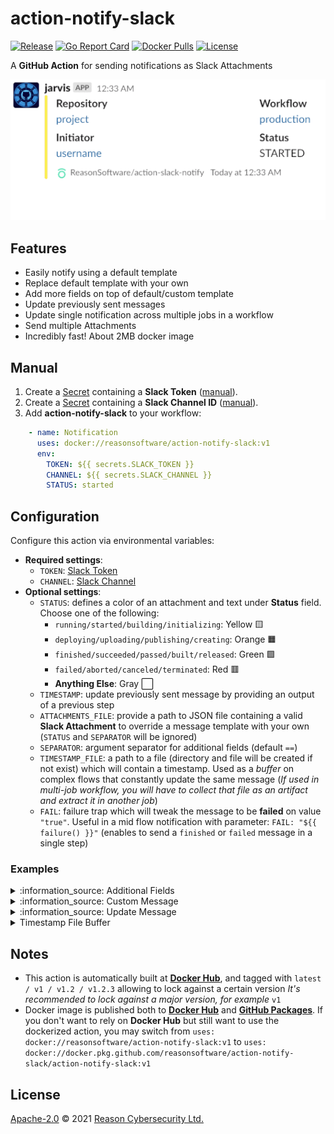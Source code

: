 # action-notify-slack

[![Release](https://img.shields.io/github/v/release/ReasonSoftware/action-notify-slack)](https://github.com/ReasonSoftware/action-notify-slack/releases/latest)
[![Go Report Card](https://goreportcard.com/badge/github.com/ReasonSoftware/action-notify-slack)](https://goreportcard.com/report/github.com/ReasonSoftware/action-notify-slack)
[![Docker Pulls](https://img.shields.io/docker/pulls/ReasonSoftware/action-notify-slack)](https://hub.docker.com/r/reasonsoftware/action-notify-slack)
[![License](https://img.shields.io/github/license/ReasonSoftware/action-notify-slack)](LICENSE.md)

A **GitHub Action** for sending notifications as Slack Attachments

![PIC](docs/images/demo.gif)

## Features

- Easily notify using a default template
- Replace default template with your own
- Add more fields on top of default/custom template
- Update previously sent messages
- Update single notification across multiple jobs in a workflow
- Send multiple Attachments
- Incredibly fast! About 2MB docker image

## Manual

1. Create a [Secret](https://help.github.com/en/actions/configuring-and-managing-workflows/creating-and-storing-encrypted-secrets)  containing a **Slack Token** ([manual](docs/SLACK.md#slack-token)).
2. Create a [Secret](https://help.github.com/en/actions/configuring-and-managing-workflows/creating-and-storing-encrypted-secrets)  containing a **Slack Channel ID** ([manual](docs/SLACK.md#slack-channel)).
3. Add **action-notify-slack** to your workflow:

```yaml
    - name: Notification
      uses: docker://reasonsoftware/action-notify-slack:v1
      env:
        TOKEN: ${{ secrets.SLACK_TOKEN }}
        CHANNEL: ${{ secrets.SLACK_CHANNEL }}
        STATUS: started
```

## Configuration

Configure this action via environmental variables:

- **Required settings**:
  - `TOKEN`: [Slack Token](docs/SLACK.md#slack-token)
  - `CHANNEL`: [Slack Channel](docs/SLACK.md#slack-channel)
- **Optional settings**:
  - `STATUS`: defines a color of an attachment and text under **Status** field. Choose one of the following:
    - `running/started/building/initializing`: Yellow :yellow_square:
    - `deploying/uploading/publishing/creating`: Orange :orange_square:
    - `finished/succeeded/passed/built/released`: Green :green_square:
    - `failed/aborted/canceled/terminated`: Red :red_square:
    - **Anything Else**: Gray :white_large_square:
  - `TIMESTAMP`: update previously sent message by providing an output of a previous step
  - `ATTACHMENTS_FILE`: provide a path to JSON file containing a valid **Slack Attachment** to override a message template with your own (`STATUS` and `SEPARATOR` will be ignored)
  - `SEPARATOR`: argument separator for additional fields (default `==`)
  - `TIMESTAMP_FILE`: a path to a file (directory and file will be created if not exist) which will contain a timestamp. Used as a *buffer* on complex flows that constantly update the same message (*If used in multi-job workflow, you will have to collect that file as an artifact and extract it in another job*)
  - `FAIL`: failure trap which will tweak the message to be **failed** on value `"true"`. Useful in a mid flow notification with parameter: `FAIL: "${{ failure() }}"` (enables to send a `finished` or `failed` message in a single step)

### Examples

<details><summary>:information_source: Additional Fields</summary>

You may add additional fields to a default message template via arguments

- Default separator `==` may be changed by setting an environmental variable `SEPARATOR` with a custom value
- Arguments are expected to be divided by new line `\n`
- Field Name or Values should be enclosed in `"` if they contain whitespace

```yaml
    - name: Notification
      uses: docker://reasonsoftware/action-notify-slack:v1
      env:
        TOKEN: ${{ secrets.SLACK_TOKEN }}
        CHANNEL: ${{ secrets.SLACK_CHANNEL }}
        STATUS: finished
      with:
        args: |
          "Download URL"==<https://my-website.com/file.exe|file>
          Version==v3.1.0
```

</details>

<details><summary>:information_source: Custom Message</summary>

Create a JSON file with Slack attachments and provide a path as an environmental variable. For instance:

- Use another action to create attachments with your information dynamically
- Use a **shell** to create attachments dynamically
- Store it somewhere and fetch the file during the execution with `curl` or `wget`
- Commit a base skeleton to the repository and modify it in a dedicated step

```yaml
    - name: Notify Slack
      uses: docker://reasonsoftware/action-notify-slack:v1
      env:
        TOKEN: ${{ secrets.SLACK_TOKEN }}
        CHANNEL: ${{ secrets.SLACK_CHANNEL }}
        ATTACHMENTS_FILE: attachments.json
```

#### :warning: Remarks

- Provide either a single attachment (`{}`) or a list of attachments (`[]`) in a single JSON file
- Design your message [here](https://api.slack.com/docs/messages/builder?msg=%7B%22attachments%22%3A%5B%7B%22fallback%22%3A%22Required%20plain-text%20summary%20of%20the%20attachment.%22%2C%22color%22%3A%22%2336a64f%22%2C%22pretext%22%3A%22Optional%20text%20that%20appears%20above%20the%20attachment%20block%22%2C%22author_name%22%3A%22Bobby%20Tables%22%2C%22author_link%22%3A%22http%3A%2F%2Fflickr.com%2Fbobby%2F%22%2C%22author_icon%22%3A%22http%3A%2F%2Fflickr.com%2Ficons%2Fbobby.jpg%22%2C%22title%22%3A%22Slack%20API%20Documentation%22%2C%22title_link%22%3A%22https%3A%2F%2Fapi.slack.com%2F%22%2C%22text%22%3A%22Optional%20text%20that%20appears%20within%20the%20attachment%22%2C%22fields%22%3A%5B%7B%22title%22%3A%22Priority%22%2C%22value%22%3A%22High%22%2C%22short%22%3Afalse%7D%5D%2C%22image_url%22%3A%22http%3A%2F%2Fmy-website.com%2Fpath%2Fto%2Fimage.jpg%22%2C%22thumb_url%22%3A%22http%3A%2F%2Fexample.com%2Fpath%2Fto%2Fthumb.png%22%2C%22footer%22%3A%22Slack%20API%22%2C%22footer_icon%22%3A%22https%3A%2F%2Fplatform.slack-edge.com%2Fimg%2Fdefault_application_icon.png%22%2C%22ts%22%3A123456789%7D%5D%7D)
- Remember to provide only the **attachments** and not a whole message

</details>

<details><summary>:information_source: Update Message</summary>

- Add an `id` field to a first notification in a workflow
- Reference `outputs.timestamp` of previously set `id` as a `TIMESTAMP` env.var in the next notification
  - You may chain more notification steps using the same technique. Just keep adding `id`'s :wink:

```yaml
    - name: Notify
      id: notify
      uses: docker://reasonsoftware/action-notify-slack:v1
      env:
        TOKEN: ${{ secrets.SLACK_TOKEN }}
        CHANNEL: ${{ secrets.SLACK_CHANNEL }}
        START: building

    - name: Update Notification
      uses: docker://reasonsoftware/action-notify-slack:v1
      env:
        TOKEN: ${{ secrets.SLACK_TOKEN }}
        CHANNEL: ${{ secrets.SLACK_CHANNEL }}
        STATUS: released
        TIMESTAMP: ${{steps.notify.outputs.timestamp}}
      with:
        args: |
          Download==<https://my-website.com/file.exe|file>
          Version==v3.1.0
```

</details>

<details><summary>Timestamp File Buffer</summary>

- Add an `id` to your first notification in a workflow
- Reference `outputs.timestamp` of previously set `id` as a `TIMESTAMP` env.var in the next notification
  - You may chain more notification steps using the same technique. Just keep adding `id`'s :wink:

```yaml
jobs:
  ci:
    name: build
    runs-on: ubuntu-latest
    steps:
      - name: Notification
        uses: docker://reasonsoftware/action-notify-slack:v1
        env:
          TOKEN: ${{ secrets.SLACK_TOKEN }}
          CHANNEL: ${{ secrets.SLACK_CHANNEL }}
          STATUS: started
          TIMESTAMP_FILE: .github/notify.ts

      - name: Checkout
        uses: actions/checkout@v2
      
      - name: Build
        run: docker build --tag=org/proj:tag .
      
      - name: Notification
        uses: docker://reasonsoftware/action-notify-slack:v1
        env:
          TOKEN: ${{ secrets.SLACK_TOKEN }}
          CHANNEL: ${{ secrets.SLACK_CHANNEL }}
          STATUS: publishing
          TIMESTAMP_FILE: .github/notify.ts
      
      - name: Push
        run: docker push org/proj:tag

      - uses: actions/upload-artifact@v2
        with:
          name: timestamp
          path: .github/notify.ts

      - name: Notification
        if: ${{ failure() }}
        uses: docker://reasonsoftware/action-notify-slack:v1
        env:
          TOKEN: ${{ secrets.SLACK_TOKEN }}
          CHANNEL: ${{ secrets.SLACK_CHANNEL }}
          STATUS: failed
          TIMESTAMP_FILE: .github/notify.ts

  cd:
    name: deploy
    runs-on: ubuntu-latest
    steps:
      - uses: actions/download-artifact@v2
        with:
          name: timestamp
          path: .github/notify.ts

      - name: Notification
        uses: docker://reasonsoftware/action-notify-slack:v1
        env:
          TOKEN: ${{ secrets.SLACK_TOKEN }}
          CHANNEL: ${{ secrets.SLACK_CHANNEL }}
          STATUS: deploying
          TIMESTAMP_FILE: .github/notify.ts
      
      - name: Deploy
        run: helm upgrade --install application repository/application
      
      - name: Notification
        uses: docker://reasonsoftware/action-notify-slack:v1
        env:
          TOKEN: ${{ secrets.SLACK_TOKEN }}
          CHANNEL: ${{ secrets.SLACK_CHANNEL }}
          STATUS: finished
          FAIL: ${{ failure() }}
          TIMESTAMP_FILE: .github/notify.ts
```

</details>

## Notes

- This action is automatically built at [**Docker Hub**](https://hub.docker.com/r/reasonsoftware/action-notify-slack), and tagged with `latest / v1 / v1.2 / v1.2.3` allowing to lock against a certain version
*It's recommended to lock against a major version, for example* `v1`
- Docker image is published both to [**Docker Hub**](https://hub.docker.com/r/reasonsoftware/action-notify-slack) and [**GitHub Packages**](https://github.com/ReasonSoftware/action-notify-slack/packages). If you don't want to rely on **Docker Hub** but still want to use the dockerized action, you may switch from `uses: docker://reasonsoftware/action-notify-slack:v1` to `uses: docker://docker.pkg.github.com/reasonsoftware/action-notify-slack/action-notify-slack:v1`

## License

[Apache-2.0](LICENSE.md) © 2021 [Reason Cybersecurity Ltd.](https://www.reasonsecurity.com/)
